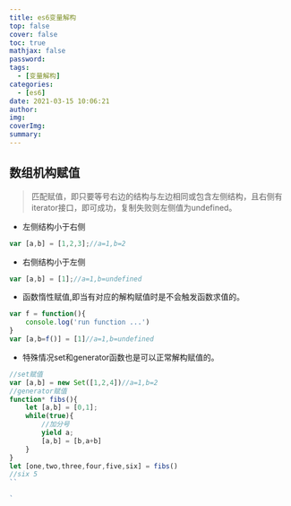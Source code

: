 ```yaml
---
title: es6变量解构
top: false
cover: false
toc: true
mathjax: false
password: 
tags:
  - [变量解构]
categories:
  - [es6]
date: 2021-03-15 10:06:21
author:
img:
coverImg:
summary:
---
```


## 数组机构赋值
> 匹配赋值，即只要等号右边的结构与左边相同或包含左侧结构，且右侧有iterator接口，即可成功，复制失败则左侧值为undefined。

+ 左侧结构小于右侧
```js
var [a,b] = [1,2,3];//a=1,b=2
```
+ 右侧结构小于左侧
```js
var [a,b] = [1];//a=1,b=undefined
```
+ 函数惰性赋值,即当有对应的解构赋值时是不会触发函数求值的。
```js
var f = function(){
    console.log('run function ...')
}
var [a,b=f()] = [1]//a=1,b=undefined
```

+ 特殊情况set和generator函数也是可以正常解构赋值的。
```js
//set赋值
var [a,b] = new Set([1,2,4])//a=1,b=2
//generator赋值
function* fibs(){
    let [a,b] = [0,1];
    while(true){
        //加分号
        yield a;
        [a,b] = [b,a+b]
    }
}
let [one,two,three,four,five,six] = fibs()
//six 5
``

`
